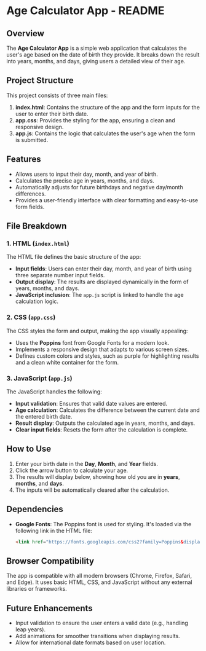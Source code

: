# Age Calculator App - README

## Overview
The **Age Calculator App** is a simple web application that calculates the user's age based on the date of birth they provide. It breaks down the result into years, months, and days, giving users a detailed view of their age.

## Project Structure
This project consists of three main files:
1. **index.html**: Contains the structure of the app and the form inputs for the user to enter their birth date.
2. **app.css**: Provides the styling for the app, ensuring a clean and responsive design.
3. **app.js**: Contains the logic that calculates the user's age when the form is submitted.

## Features
- Allows users to input their day, month, and year of birth.
- Calculates the precise age in years, months, and days.
- Automatically adjusts for future birthdays and negative day/month differences.
- Provides a user-friendly interface with clear formatting and easy-to-use form fields.

## File Breakdown

### 1. HTML (`index.html`)
The HTML file defines the basic structure of the app:
- **Input fields**: Users can enter their day, month, and year of birth using three separate number input fields.
- **Output display**: The results are displayed dynamically in the form of years, months, and days.
- **JavaScript inclusion**: The `app.js` script is linked to handle the age calculation logic.

### 2. CSS (`app.css`)
The CSS styles the form and output, making the app visually appealing:
- Uses the **Poppins** font from Google Fonts for a modern look.
- Implements a responsive design that adapts to various screen sizes.
- Defines custom colors and styles, such as purple for highlighting results and a clean white container for the form.
  
### 3. JavaScript (`app.js`)
The JavaScript handles the following:
- **Input validation**: Ensures that valid date values are entered.
- **Age calculation**: Calculates the difference between the current date and the entered birth date.
- **Result display**: Outputs the calculated age in years, months, and days.
- **Clear input fields**: Resets the form after the calculation is complete.

## How to Use
1. Enter your birth date in the **Day**, **Month**, and **Year** fields.
2. Click the arrow button to calculate your age.
3. The results will display below, showing how old you are in **years**, **months**, and **days**.
4. The inputs will be automatically cleared after the calculation.

## Dependencies
- **Google Fonts**: The Poppins font is used for styling. It's loaded via the following link in the HTML file:
  ```html
  <link href="https://fonts.googleapis.com/css2?family=Poppins&display=swap" rel="stylesheet">
  ```

## Browser Compatibility
The app is compatible with all modern browsers (Chrome, Firefox, Safari, and Edge). It uses basic HTML, CSS, and JavaScript without any external libraries or frameworks.

## Future Enhancements
- Input validation to ensure the user enters a valid date (e.g., handling leap years).
- Add animations for smoother transitions when displaying results.
- Allow for international date formats based on user location.

